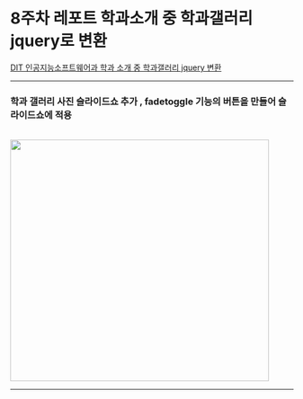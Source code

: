 
# 8주차 레포트 학과소개 중 학과갤러리 jquery로 변환

<a href = "https://jeongho77.github.io/Cordova/8week/DIT/index.html#gallery">DIT 인공지능소프트웨어과 학과 소개 중 학과갤러리 jquery 변환</a>
<hr>
<h3> 학과 갤러리 사진 슬라이드쇼 추가 , fadetoggle 기능의 버튼을 만들어 슬라이드쇼에 적용 </h3>
<br>
<img src = "https://github.com/jeongho77/Cordova/assets/115057094/6b03b609-e5d4-4168-82e5-53d089a61b6c.png" width = "460" height="430"/><br>
<hr>

